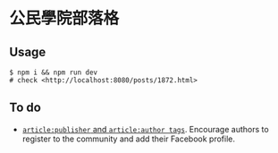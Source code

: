 公民學院部落格
==============

Usage
-----

```
$ npm i && npm run dev
# check <http://localhost:8080/posts/1872.html>
```

To do
-----

* [`article:publisher` and `article:author tags`](http://garage.socialisten.at/2013/06/new-open-graph-tags-for-article-publisher-author/).  Encourage authors to register to the community and add their Facebook profile.
